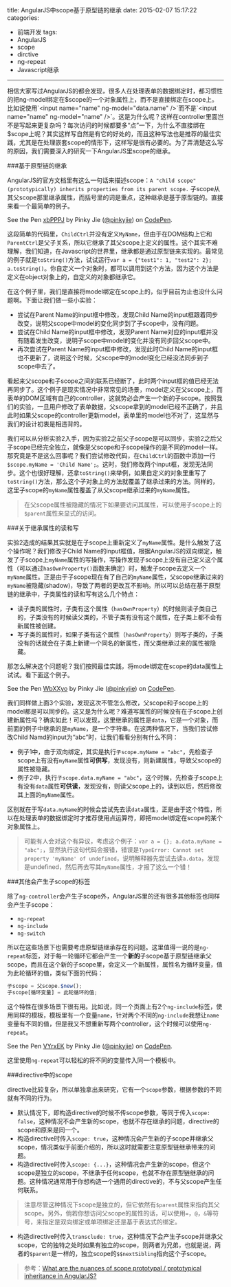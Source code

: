 title: AngularJS中scope基于原型链的继承
date: 2015-02-07 15:17:22
categories:
- 前端开发
tags:
- AngularJS
- scope
- dirctive
- ng-repeat
- Javascript继承
---

相信大家写过AngularJS的都会发现，很多人在处理表单的数据绑定时，都习惯性的把ng-model绑定在$scope的一个对象属性上，而不是直接绑定在scope上。比如说使用`<input name="name" ng-model="data.name" />`而不是`<input name="name" ng-model="name" />`。这是为什么呢？这样在controller里面岂不是写起来更复杂吗？每次访问的时候都要多“点”一下，为什么不直接绑在$scope上呢？其实这样写自然是有它的好处的，而且这种写法也是推荐的最佳实践，尤其是在处理嵌套scope的情形下，这样写是很有必要的。为了弄清楚这么写的原因，我们需要深入的研究一下AngularJS里scope的继承。

<!--more-->

###基于原型链的继承

AngularJS的官方文档里有这么一句话来描述scope：`A "child scope" (prototypically) inherits properties from its parent scope.` 子scope从其父scope那里继承属性，而括号里的词是重点，这种继承是基于原型链的。直接来看一个最简单的例子。

<script async src="//assets.codepen.io/assets/embed/ei.js"></script>
<p data-height="268" data-theme-id="12085" data-slug-hash="xbPPPJ" data-default-tab="result" data-user="pinkyjie" class='codepen'>See the Pen <a href='http://codepen.io/pinkyjie/pen/xbPPPJ/'>xbPPPJ</a> by Pinky Jie (<a href='http://codepen.io/pinkyjie'>@pinkyjie</a>) on <a href='http://codepen.io'>CodePen</a>.</p>

这段简单的代码里，`ChildCtrl`并没有定义`MyName`，但由于在DOM结构上它和`ParentCtrl`是父子关系，所以它继承了其父scope上定义的属性。这个其实不难理解，我们知道，在Javascript的世界里，继承都是通过原型链来实现的。最常见的例子就是`toString()`方法，试试运行`var a = {"test1": 1, "test2": 2}; a.toString()`。你自定义一个对象时，都可以调用到这个方法，因为这个方法是定义在object对象上的，自定义的对象都继承它。

在这个例子里，我们是直接将model绑定在scope上的，似乎目前为止也没什么问题啊。下面让我们做一些小实验：
* 尝试在Parent Name的input框中修改，发现Child Name的input框跟着同步改变，说明父scope中model的变化同步到了子scope中，没有问题。
* 尝试在Child Name的input框中修改，发现Parent Name对应的input框并没有随着发生改变，说明子scope中model的变化并没有同步回父scope中。
* 再次尝试在Parent Name的input框中修改，发现此时Child Name的input框也不更新了，说明这个时候，父scope中的model变化已经没法同步到子scope中去了。

看起来父scope和子scope之间的联系已经断了，此时两个input框的值已经无法再同步了。这个例子是现实情况中非常常见的场景，model定义在父scope上，而表单的DOM区域有自己的controller，这就势必会产生一个新的子scope。按照我们的实验，一旦用户修改了表单数据，父scope拿到的model已经不正确了，并且此时如果父scope的controller更新model，表单里的model也不对了，这显然与我们的设计初衷是相违背的。

我们可以从分析实验2入手，因为实验2之前父子scope是可以同步，实验2之后父子scope已经完全独立，就像是父scope和子scope操作的是不同的model一样。那究竟是不是这么回事呢？我们尝试修改代码，在`ChildCtrl`的函数中添加一行`$scope.myName = 'Child Name';`。这时，我们修改两个input框，发现无法同步。这个也很好理解，还拿`toString()`来举例，如果自定义的对象里重写了`toString()`方法，那么这个子对象上的方法就覆盖了继承过来的方法。同样的，这里子scope的`myName`属性覆盖了从父scope继承过来的`myName`属性。
> 在父scope属性被隐藏的情况下如果要访问其属性，可以使用子scope上的`$parent`属性来显式的访问。

###关于继承属性的读和写

实验2造成的结果其实就是在子scope上重新定义了`myName`属性。是什么触发了这个操作呢？我们修改子Child Name的input框值，根据AngularJS的双向绑定，触发了子scope上`myName`属性的写操作，写操作发现子scope上没有自己定义这个属性（可以通过`hasOwnProperty()`函数来确定）时，触发子scope去定义一个`myName`属性。正是由于子scope现在有了自己的`myName`属性，父scope继承过来的`myName`被隐藏(shadow)，导致了两者的更改互不影响。所以可以总结在基于原型链的继承中，子类属性的读和写有这么几个特点：
* 读子类的属性时，子类有这个属性（`hasOwnProperty`）的时候则读子类自己的，子类没有的时候读父类的，不管子类有没有这个属性，在子类上都不会有新属性被创建。
* 写子类的属性时，如果子类有这个属性（`hasOwnProperty`）则写子类的，子类没有的话就会在子类上新建一个同名的新属性，而父类继承过来的属性被隐藏。

那怎么解决这个问题呢？我们按照最佳实践，将model绑定在scope的data属性上试试。看下面这个例子。
<p data-height="268" data-theme-id="12085" data-slug-hash="WbXXyo" data-default-tab="result" data-user="pinkyjie" class='codepen'>See the Pen <a href='http://codepen.io/pinkyjie/pen/WbXXyo/'>WbXXyo</a> by Pinky Jie (<a href='http://codepen.io/pinkyjie'>@pinkyjie</a>) on <a href='http://codepen.io'>CodePen</a>.</p>

我们同样做上面3个实验，发现这次不管怎么修改，父scope和子scope上的model都是可以同步的。这又是为什么呢？难道写属性的时候没有在子scope上创建新属性吗？确实如此！可以发现，这里继承的属性是`data`，它是一个对象，而前面的例子中继承的是`myName`，是一个字符串。在这两种情况下，当我们尝试修改Child Namd的input为“abc”时，让我们看看分别有什么不同：
* 例子1中，由于双向绑定，其实是执行`子scope.myName = "abc"`，先检查子scope上有没有`myName`属性**可供写**，发现没有，则新建属性，导致父scope的属性被隐藏。
* 例子2中，执行`子scope.data.myName = "abc"`，这个时候，先检查子scope上有没有`data`属性**可供读**，发现没有，则读父scope上的，读到以后，然后修改其上面的`myName`属性。

区别就在于写`data.myName`的时候会尝试先去读`data`属性，正是由于这个特性，所以在处理表单的数据绑定时才推荐使用点运算符，即把model绑定在scope的某个对象属性上。
> 可能有人会对这个有异议，考虑这个例子：`var a = {}; a.data.myName = "abc";`，显然执行这句代码会报错，错误是`TypeError: Cannot set property 'myName' of undefined`，说明解释器先尝试去读`a.data`，发现是undefined，然后再去写其`myName`属性，才报了这么一个错！

###其他会产生子scope的标签

除了`ng-controller`会产生子scope外，AngularJS里的还有很多其他标签也同样会产生子scope：
* `ng-repeat`
* `ng-include`
* `ng-switch`

所以在这些场景下也需要考虑原型链继承存在的问题。这里值得一说的是`ng-repeat`标签，对于每一轮循环它都会产生一个**新的**子scope基于原型链继承父scope，而且在这个新的子scope里，会定义一个新属性，属性名为循环变量，值为此轮循环的值，类似下面的代码：
``` javascript
子scope = 父scope.$new();
子scope[循环变量] = 此轮循环的值;
```
这个特性在很多场景下很有用。比如说，同一个页面上有2个`ng-include`标签，使用同样的模板，模板里有一个变量`name`，针对两个不同的`ng-include`我想让`name`变量有不同的值，但是我又不想重新写两个controller，这个时候可以使用`ng-repeat`。
<p data-height="268" data-theme-id="12085" data-slug-hash="VYrxEK" data-default-tab="result" data-user="pinkyjie" class='codepen'>See the Pen <a href='http://codepen.io/pinkyjie/pen/VYrxEK/'>VYrxEK</a> by Pinky Jie (<a href='http://codepen.io/pinkyjie'>@pinkyjie</a>) on <a href='http://codepen.io'>CodePen</a>.</p>

这里使用`ng-repeat`可以轻松的将不同的变量传入同一个模板中。

###directive中的scope

directive比较复杂，所以单独拿出来研究，它有一个`scope`参数，根据参数的不同就有不同的行为。
* 默认情况下，即构造directive的时候不传scope参数，等同于传入`scope: false`，这种情况不会产生新的scope，也就不存在继承的问题，directive的scope和原来是同一个。
* 构造directive时传入`scope: true`，这种情况会产生新的子scope并继承父scope，情况类似于前面介绍的，所以这时就需要注意原型链继承带来的问题。
* 构造directive时传入`scope: {...}`，这种情况会产生新的scope，但这个scope是独立的scope，不继承于任何scope，也就不存在原型链继承的问题。这种情况通常用于你想构造一个通用的directive的，不与父scope产生任何联系。
> 注意尽管这种情况下scope是独立的，但它依然有`$parent`属性来指向其父scope。另外，倘若你想访问父scope的属性的话，可以使用`=`，`@`，`&`等符号，来指定是双向绑定或单项绑定还是基于表达式的绑定。
* 构造directive时传入`transclude: true`，这种情况下会产生子scope并继承父scope，它的独特之处时如果有独立的scope，则两者为兄弟，也就是说，两者的`$parent`是一样的，独立scope的`$$nextSibling`指向这个子scope。

> 参考：[What are the nuances of scope prototypal / prototypical inheritance in AngularJS?](http://stackoverflow.com/questions/14049480/what-are-the-nuances-of-scope-prototypal-prototypical-inheritance-in-angularjs)




